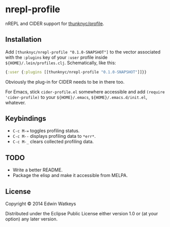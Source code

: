 # nrepl-profile

nREPL and CIDER support for
[thunknyc/profile](http://github.com/thunknyc/profile).

## Installation

Add `[thunknyc/nrepl-profile "0.1.0-SNAPSHOT"]` to the vector
associated with the `:plugins` key of your `:user` profile inside
`${HOME}/.lein/profiles.clj`. Schematically, like this:

```clojure
{:user {:plugins [[thunknyc/nrepl-profile "0.1.0-SNAPSHOT"]]}}
```

Obviously the plug-in for CIDER needs to be in there too.

For Emacs, stick `cider-profile.el` somewhere accessible and add
`(require 'cider-profile)` to your `${HOME}/.emacs`,
`${HOME}/.emacs.d/init.el`, whatever.

## Keybindings

* `C-c M-=` toggles profiling status.
* `C-c M--` displays profiling data to `*err*`.
* `C-c M-_` clears collected profiling data.

## TODO

* Write a better README.
* Package the elisp and make it accessible from MELPA.

## License

Copyright © 2014 Edwin Watkeys

Distributed under the Eclipse Public License either version 1.0 or (at
your option) any later version.
